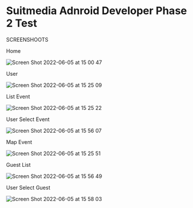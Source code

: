 # Suitmedia Adnroid Developer Phase 2 Test

SCREENSHOOTS


Home


![Screen Shot 2022-06-05 at 15 00 47](https://user-images.githubusercontent.com/14908791/172042995-28940c6f-4737-42f7-bacf-984c370437b9.png)



User


![Screen Shot 2022-06-05 at 15 25 09](https://user-images.githubusercontent.com/14908791/172043015-fa07f681-03cf-4efd-a1c9-b2852ccf1692.png)



List Event


![Screen Shot 2022-06-05 at 15 25 22](https://user-images.githubusercontent.com/14908791/172043037-b4806fcd-4508-4647-a810-d0cda6e5105b.png)



User Select Event


![Screen Shot 2022-06-05 at 15 56 07](https://user-images.githubusercontent.com/14908791/172043160-fc0639b9-ff4c-4400-89fc-9777447f92bc.png)



Map Event


![Screen Shot 2022-06-05 at 15 25 51](https://user-images.githubusercontent.com/14908791/172043064-b4cd0761-7278-4ebe-bdc7-725ac70695dc.png)



Guest List


![Screen Shot 2022-06-05 at 15 56 49](https://user-images.githubusercontent.com/14908791/172043170-94d8bf40-7b27-4fda-9a02-89d489b55ca2.png)


User Select Guest



![Screen Shot 2022-06-05 at 15 58 03](https://user-images.githubusercontent.com/14908791/172043197-14a59f31-1677-476b-8f08-3cda7d3be95f.png)


